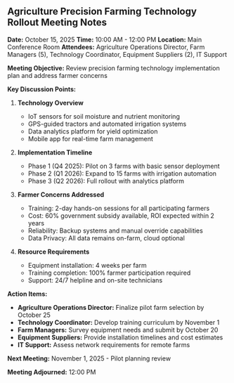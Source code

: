 ## Agriculture Precision Farming Technology Rollout Meeting Notes

**Date:** October 15, 2025
**Time:** 10:00 AM - 12:00 PM
**Location:** Main Conference Room
**Attendees:** Agriculture Operations Director, Farm Managers (5), Technology Coordinator, Equipment Suppliers (2), IT Support

**Meeting Objective:** Review precision farming technology implementation plan and address farmer concerns

**Key Discussion Points:**

1. **Technology Overview**
   - IoT sensors for soil moisture and nutrient monitoring
   - GPS-guided tractors and automated irrigation systems
   - Data analytics platform for yield optimization
   - Mobile app for real-time farm management

2. **Implementation Timeline**
   - Phase 1 (Q4 2025): Pilot on 3 farms with basic sensor deployment
   - Phase 2 (Q1 2026): Expand to 15 farms with irrigation automation
   - Phase 3 (Q2 2026): Full rollout with analytics platform

3. **Farmer Concerns Addressed**
   - Training: 2-day hands-on sessions for all participating farmers
   - Cost: 60% government subsidy available, ROI expected within 2 years
   - Reliability: Backup systems and manual override capabilities
   - Data Privacy: All data remains on-farm, cloud optional

4. **Resource Requirements**
   - Equipment installation: 4 weeks per farm
   - Training completion: 100% farmer participation required
   - Support: 24/7 helpline and on-site technicians

**Action Items:**

- **Agriculture Operations Director:** Finalize pilot farm selection by October 25
- **Technology Coordinator:** Develop training curriculum by November 1
- **Farm Managers:** Survey equipment needs and submit by October 20
- **Equipment Suppliers:** Provide installation timelines and cost estimates
- **IT Support:** Assess network requirements for remote farms

**Next Meeting:** November 1, 2025 - Pilot planning review

**Meeting Adjourned:** 12:00 PM

